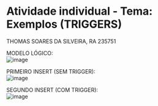 # Atividade individual - Tema: Exemplos (TRIGGERS)

THOMAS SOARES DA SILVEIRA, RA 235751

MODELO LÓGICO: <br/>
![image](https://github.com/ThomasJanoski/triggers/assets/69875687/995f0c23-fb19-4636-a1f4-8d540e897c45)

PRIMEIRO INSERT (SEM TRIGGER): <br/>
![image](https://github.com/ThomasJanoski/triggers/assets/69875687/a2742835-7d82-4a9f-98c6-201b0d9f9cf0)

SEGUNDO INSERT (COM TRIGGER): <br/>
![image](https://github.com/ThomasJanoski/triggers/assets/69875687/9797d82e-dde4-4265-ae34-66803ccfd78e)
